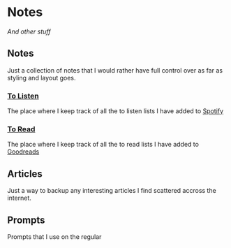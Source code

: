 # Notes

_And other stuff_

## Notes

Just a collection of notes that I would rather have full control over as far as styling and layout goes.

<h3><a href="notes/to-listen.md">To Listen</a></h3>
<p>The place where I keep track of all the to listen lists I have added to <a href="https://open.spotify.com/user/31oge27qqqrwm3beferdtnnjce6a">Spotify</a></p>

<h3><a href="notes/to-read.md">To Read</a></h3>
<p>The place where I keep track of all the to read lists I have added to <a href="https://www.goodreads.com/user/show/91598234-evorhard">Goodreads</a></p>

## Articles

Just a way to backup any interesting articles I find scattered accross the internet.

## Prompts

Prompts that I use on the regular

